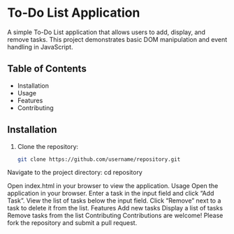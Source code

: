 # To-Do List Application

A simple To-Do List application that allows users to add, display, and remove tasks. This project demonstrates basic DOM manipulation and event handling in JavaScript.

## Table of Contents
- Installation
- Usage
- Features
- Contributing

## Installation
1. Clone the repository:
   ```bash
   git clone https://github.com/username/repository.git

Navigate to the project directory:
cd repository

Open index.html in your browser to view the application.
Usage
Open the application in your browser.
Enter a task in the input field and click “Add Task”.
View the list of tasks below the input field.
Click “Remove” next to a task to delete it from the list.
Features
Add new tasks
Display a list of tasks
Remove tasks from the list
Contributing
Contributions are welcome! Please fork the repository and submit a pull request.
